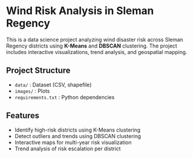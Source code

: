 # Wind Risk Analysis in Sleman Regency

This is a data science project analyzing wind disaster risk across Sleman Regency districts using **K-Means** and **DBSCAN** clustering. The project includes interactive visualizations, trend analysis, and geospatial mapping.

## Project Structure
- `data/` : Dataset (CSV, shapefile)
- `images/` : Plots
- `requirements.txt` : Python dependencies

## Features
- Identify high-risk districts using K-Means clustering
- Detect outliers and trends using DBSCAN clustering
- Interactive maps for multi-year risk visualization
- Trend analysis of risk escalation per district
